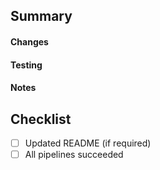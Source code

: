 ## Summary
<!-- Briefly describe the purpose of this PR -->

#### Changes
<!-- List the key changes in this PR -->

#### Testing
<!-- How did you test your changes? -->

#### Notes
<!-- Anything else reviewers should know? -->

## Checklist
- [ ] Updated README (if required)
- [ ] All pipelines succeeded
